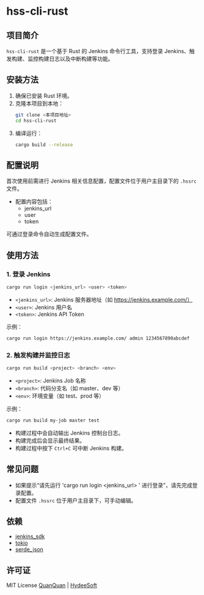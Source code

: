 # hss-cli-rust

## 项目简介

`hss-cli-rust` 是一个基于 Rust 的 Jenkins 命令行工具，支持登录 Jenkins、触发构建、监控构建日志以及中断构建等功能。

## 安装方法

1. 确保已安装 Rust 环境。
2. 克隆本项目到本地：
   ```bash
   git clone <本项目地址>
   cd hss-cli-rust
   ```
3. 编译运行：
   ```bash
   cargo build --release
   ```

## 配置说明

首次使用前需进行 Jenkins 相关信息配置，配置文件位于用户主目录下的 `.hssrc` 文件。

- 配置内容包括：
  - jenkins_url
  - user
  - token

可通过登录命令自动生成配置文件。

## 使用方法

### 1. 登录 Jenkins

```bash
cargo run login <jenkins_url> <user> <token>
```
- `<jenkins_url>`: Jenkins 服务器地址（如 https://jenkins.example.com/）
- `<user>`: Jenkins 用户名
- `<token>`: Jenkins API Token

示例：
```bash
cargo run login https://jenkins.example.com/ admin 1234567890abcdef
```

### 2. 触发构建并监控日志

```bash
cargo run build <project> <branch> <env>
```
- `<project>`: Jenkins Job 名称
- `<branch>`: 代码分支名（如 master、dev 等）
- `<env>`: 环境变量（如 test、prod 等）

示例：
```bash
cargo run build my-job master test
```

- 构建过程中会自动输出 Jenkins 控制台日志。
- 构建完成后会显示最终结果。
- 构建过程中按下 `Ctrl+C` 可中断 Jenkins 构建。

## 常见问题

- 如果提示“请先运行 'cargo run login <jenkins_url> <user> <token>' 进行登录”，请先完成登录配置。
- 配置文件 `.hssrc` 位于用户主目录下，可手动编辑。

## 依赖

- [jenkins_sdk](https://crates.io/crates/jenkins_sdk)
- [tokio](https://crates.io/crates/tokio)
- [serde_json](https://crates.io/crates/serde_json)

## 许可证

MIT License [QuanQuan](https://github.com/millionfor) | [HydeeSoft](https://github.com/hydeesoft)
